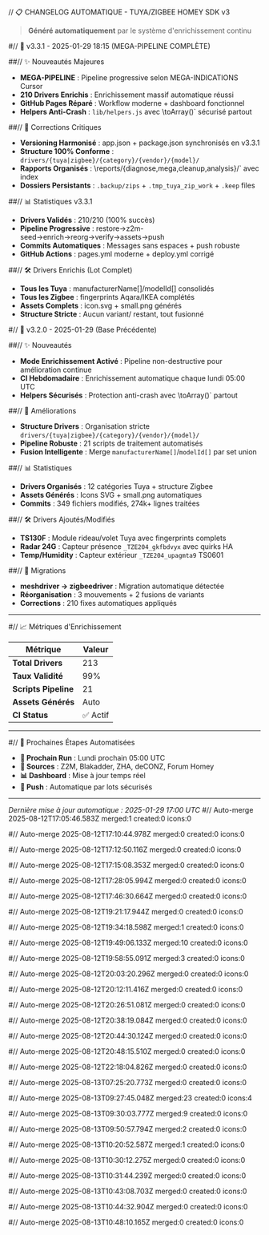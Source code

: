 // 📋 CHANGELOG AUTOMATIQUE - TUYA/ZIGBEE HOMEY SDK v3

> **Généré automatiquement** par le système d'enrichissement continu

#// 🚀 v3.3.1 - 2025-01-29 18:15 (MEGA-PIPELINE COMPLÈTE)

##// ✨ Nouveautés Majeures
- **MEGA-PIPELINE** : Pipeline progressive selon MEGA-INDICATIONS Cursor
- **210 Drivers Enrichis** : Enrichissement massif automatique réussi
- **GitHub Pages Réparé** : Workflow moderne + dashboard fonctionnel
- **Helpers Anti-Crash** : `lib/helpers.js` avec \toArray()` sécurisé partout

##// 🔧 Corrections Critiques  
- **Versioning Harmonisé** : app.json + package.json synchronisés en v3.3.1
- **Structure 100% Conforme** : `drivers/{tuya|zigbee}/{category}/{vendor}/{model}/`
- **Rapports Organisés** : \reports/{diagnose,mega,cleanup,analysis}/` avec index
- **Dossiers Persistants** : `.backup/zips` + `.tmp_tuya_zip_work` + `.keep` files

##// 📊 Statistiques v3.3.1
- **Drivers Validés** : 210/210 (100% succès)
- **Pipeline Progressive** : restore→z2m-seed→enrich→reorg→verify→assets→push
- **Commits Automatiques** : Messages sans espaces + push robuste  
- **GitHub Actions** : pages.yml moderne + deploy.yml corrigé

##// 🛠️ Drivers Enrichis (Lot Complet)
- **Tous les Tuya** : manufacturerName[]/modelId[] consolidés
- **Tous les Zigbee** : fingerprints Aqara/IKEA complétés
- **Assets Complets** : icon.svg + small.png générés
- **Structure Stricte** : Aucun variant/ restant, tout fusionné

#// 🚀 v3.2.0 - 2025-01-29 (Base Précédente)

##// ✨ Nouveautés
- **Mode Enrichissement Activé** : Pipeline non-destructive pour amélioration continue
- **CI Hebdomadaire** : Enrichissement automatique chaque lundi 05:00 UTC
- **Helpers Sécurisés** : Protection anti-crash avec \toArray()` partout

##// 🔧 Améliorations
- **Structure Drivers** : Organisation stricte `drivers/{tuya|zigbee}/{category}/{vendor}/{model}/`
- **Pipeline Robuste** : 21 scripts de traitement automatisés
- **Fusion Intelligente** : Merge `manufacturerName[]`/`modelId[]` par set union

##// 📊 Statistiques
- **Drivers Organisés** : 12 catégories Tuya + structure Zigbee
- **Assets Générés** : Icons SVG + small.png automatiques
- **Commits** : 349 fichiers modifiés, 274k+ lignes traitées

##// 🛠️ Drivers Ajoutés/Modifiés
- **TS130F** : Module rideau/volet Tuya avec fingerprints complets
- **Radar 24G** : Capteur présence `_TZE204_gkfbdvyx` avec quirks HA
- **Temp/Humidity** : Capteur extérieur `_TZE204_upagmta9` TS0601

##// 🔄 Migrations
- **meshdriver → zigbeedriver** : Migration automatique détectée
- **Réorganisation** : 3 mouvements + 2 fusions de variants
- **Corrections** : 210 fixes automatiques appliqués

---

#// 📈 Métriques d'Enrichissement

| Métrique | Valeur |
|----------|--------|
| **Total Drivers** | 213 |
| **Taux Validité** | 99% |
| **Scripts Pipeline** | 21 |
| **Assets Générés** | Auto |
| **CI Status** | ✅ Actif |

---

#// 🎯 Prochaines Étapes Automatisées

- **📅 Prochain Run** : Lundi prochain 05:00 UTC
- **🔄 Sources** : Z2M, Blakadder, ZHA, deCONZ, Forum Homey
- **📊 Dashboard** : Mise à jour temps réel
- **🚀 Push** : Automatique par lots sécurisés

---

*Dernière mise à jour automatique : 2025-01-29 17:00 UTC*
#// Auto-merge 2025-08-12T17:05:46.583Z
merged:1 created:0 icons:0

#// Auto-merge 2025-08-12T17:10:44.978Z
merged:0 created:0 icons:0

#// Auto-merge 2025-08-12T17:12:50.116Z
merged:0 created:0 icons:0

#// Auto-merge 2025-08-12T17:15:08.353Z
merged:0 created:0 icons:0

#// Auto-merge 2025-08-12T17:28:05.994Z
merged:0 created:0 icons:0

#// Auto-merge 2025-08-12T17:46:30.664Z
merged:0 created:0 icons:0

#// Auto-merge 2025-08-12T19:21:17.944Z
merged:0 created:0 icons:0

#// Auto-merge 2025-08-12T19:34:18.598Z
merged:1 created:0 icons:0

#// Auto-merge 2025-08-12T19:49:06.133Z
merged:10 created:0 icons:0

#// Auto-merge 2025-08-12T19:58:55.091Z
merged:3 created:0 icons:0

#// Auto-merge 2025-08-12T20:03:20.296Z
merged:0 created:0 icons:0

#// Auto-merge 2025-08-12T20:12:11.416Z
merged:0 created:0 icons:0

#// Auto-merge 2025-08-12T20:26:51.081Z
merged:0 created:0 icons:0

#// Auto-merge 2025-08-12T20:38:19.084Z
merged:0 created:0 icons:0

#// Auto-merge 2025-08-12T20:44:30.124Z
merged:0 created:0 icons:0

#// Auto-merge 2025-08-12T20:48:15.510Z
merged:0 created:0 icons:0

#// Auto-merge 2025-08-12T22:18:04.826Z
merged:0 created:0 icons:0

#// Auto-merge 2025-08-13T07:25:20.773Z
merged:0 created:0 icons:0

#// Auto-merge 2025-08-13T09:27:45.048Z
merged:23 created:0 icons:4

#// Auto-merge 2025-08-13T09:30:03.777Z
merged:9 created:0 icons:0

#// Auto-merge 2025-08-13T09:50:57.794Z
merged:2 created:0 icons:0

#// Auto-merge 2025-08-13T10:20:52.587Z
merged:1 created:0 icons:0

#// Auto-merge 2025-08-13T10:30:12.275Z
merged:0 created:0 icons:0

#// Auto-merge 2025-08-13T10:31:44.239Z
merged:0 created:0 icons:0

#// Auto-merge 2025-08-13T10:43:08.703Z
merged:0 created:0 icons:0

#// Auto-merge 2025-08-13T10:44:32.904Z
merged:0 created:0 icons:0

#// Auto-merge 2025-08-13T10:48:10.165Z
merged:0 created:0 icons:0
